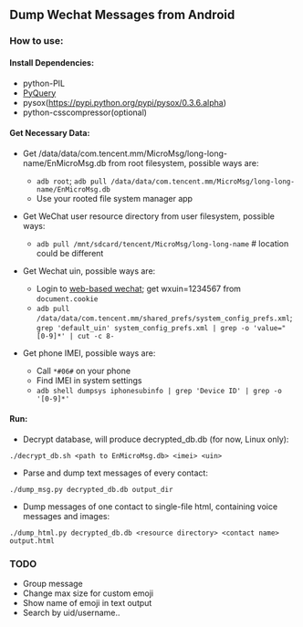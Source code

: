 ## Dump Wechat Messages from Android

### How to use:

#### Install Dependencies:
+ python-PIL
+ [PyQuery](https://pypi.python.org/pypi/pyquery/1.2.1)
+ pysox(https://pypi.python.org/pypi/pysox/0.3.6.alpha)
+ python-csscompressor(optional)

#### Get Necessary Data:
+ Get /data/data/com.tencent.mm/MicroMsg/long-long-name/EnMicroMsg.db from root filesystem, possible ways are:
	+ `adb root`; `adb pull /data/data/com.tencent.mm/MicroMsg/long-long-name/EnMicroMsg.db`
	+ Use your rooted file system manager app
+ Get WeChat user resource directory from user filesystem, possible ways:
	+ `adb pull /mnt/sdcard/tencent/MicroMsg/long-long-name` # location could be different
+ Get Wechat uin, possible ways are:
	+ Login to [web-based wechat](https://wx.qq.com); get wxuin=1234567 from `document.cookie`
	+ `adb pull /data/data/com.tencent.mm/shared_prefs/system_config_prefs.xml`;
	`grep 'default_uin' system_config_prefs.xml | grep -o 'value="[0-9]*' | cut -c 8-`

+ Get phone IMEI, possible ways are:
	+ Call `*#06#` on your phone
	+ Find IMEI in system settings
	+ `adb shell dumpsys iphonesubinfo | grep 'Device ID' | grep -o '[0-9]*'`

#### Run:
+ Decrypt database, will produce decrypted_db.db (for now, Linux only):
```
./decrypt_db.sh <path to EnMicroMsg.db> <imei> <uin>
```
+ Parse and dump text messages of every contact:
```
./dump_msg.py decrypted_db.db output_dir
```
+ Dump messages of one contact to single-file html, containing voice messages and images:
```
./dump_html.py decrypted_db.db <resource directory> <contact name> output.html
```

### TODO
+ Group message
+ Change max size for custom emoji
+ Show name of emoji in text output
+ Search by uid/username..
